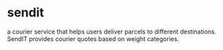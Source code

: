 # sendit
a courier service that helps users deliver parcels to different destinations. SendIT provides courier quotes based on weight categories.

